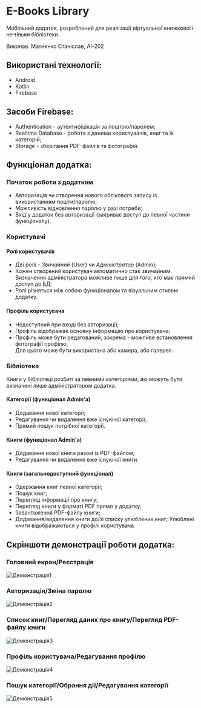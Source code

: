 # E-Books Library
Мобільний додаток, розроблений для реалізації віртуальної книжкової <s>і не тільки</s> бібліотеки.  

Виконав: Матненко Станіслав, АІ-202
## Використані технології:
- Android
- Kotlin
- Firebase
## Засоби Firebase:
- Authentication - аутентифіцікація за поштою/паролем;
- Realtime Database - робота з даними користувачів, книг та їх категорій;
- Storage - зберігання PDF-файлів та фотографій.
## Функціонал додатка:
### Початок роботи з додатком
- Авторизація чи створення нового облікового запису із використанням пошти/паролю;
- Можливість відновлення паролю у разі потреби;
- Вхід у додаток без авторизації (закриває доступ до певної частини функціоналу).
### Користувачі
#### Ролі користувачів
- Дві ролі - *Звичайний* (User) чи *Адміністратор* (Admin);
- Кожен створений користувач автоматично стає звичайним.  
Визначення адміністратора можливе лише для того, хто має прямий доступ до БД;
- Ролі різняться між собою функціоналом та візуальним стилем додатку.
#### Профіль користувача
- Недоступний при вході без авторизації;
- Профіль відображає основну інформацію про користувача;
- Профіль може бути редагований, зокрема - можливе встановлення фотографії профілю.  
Для цього може бути використана або камера, або галерея.
### Бібліотека
Книги у бібліотеці розбиті за певними категоріями, які можуть бути визначені лише адміністратором додатка.
#### Категорії (функціонал Admin'а)
- Додавання нової категорії;
- Редагування чи видалення вже існуючої категорії;
- Прямий пошук потрібної категорії.
#### Книги (функціонал Admin'а)
- Додавання нової книги разом із PDF-файлом;
- Редагування чи видалення вже існуючої книги.
#### Книги (загальнодоступний функціонал)
- Одержання книг певної категорії;
- Пошук книг;
- Перегляд інформації про книгу;
- Перегляд книги у форматі PDF прямо у додатку;
- Завантаження PDF-файлу книги;
- Додавання/видалення книги до/зі списку улюблених книг;
Улюблені книги відображаються у профілі користувача.
## Скріншоти демонстрації роботи додатка:
### Головний екран/Реєстрація
![Демонстрація1](https://docs.google.com/uc?id=13lLF3TxiZZ-XW5voYYrsCsGXJnyKYiEa)
### Авторизація/Зміна паролю
![Демонстрація2](https://docs.google.com/uc?id=1qrVVffWm_g_P-7upcwrDhiOJFxFiOmRj)
### Список книг/Перегляд даних про книгу/Перегляд PDF-файлу книги
![Демонстрація3](https://docs.google.com/uc?id=1TXeyAsHBH-4r4P8O7LzVHUmICizFxTP3)
### Профіль користувача/Редагування профілю
![Демонстрація4](https://docs.google.com/uc?id=1cXWWmNlZwIR5B3Euh89IcmxxflZDUsIo)
### Пошук категорії/Обрання дії/Редагування категорії
![Демонстрація5](https://docs.google.com/uc?id=18XKsGEjOYRRZI3xOkrnOIGNyGz7gtupf)
